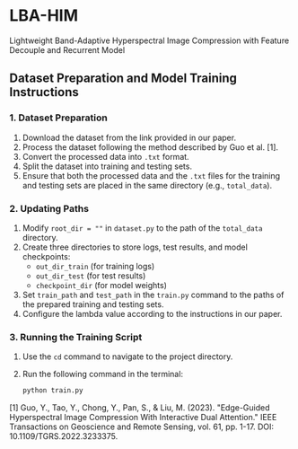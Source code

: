 # LBA-HIM
Lightweight Band-Adaptive Hyperspectral Image Compression with Feature Decouple and Recurrent Model

## Dataset Preparation and Model Training Instructions

### 1. Dataset Preparation
1. Download the dataset from the link provided in our paper.
2. Process the dataset following the method described by Guo et al. [1].
3. Convert the processed data into `.txt` format.
4. Split the dataset into training and testing sets.
5. Ensure that both the processed data and the `.txt` files for the training and testing sets are placed in the same directory (e.g., `total_data`).

### 2. Updating Paths
1. Modify `root_dir = ""` in `dataset.py` to the path of the `total_data` directory.
2. Create three directories to store logs, test results, and model checkpoints:
   - `out_dir_train` (for training logs)
   - `out_dir_test` (for test results)
   - `checkpoint_dir` (for model weights)
3. Set `train_path` and `test_path` in the `train.py` command to the paths of the prepared training and testing sets.
4. Configure the lambda value according to the instructions in our paper.

### 3. Running the Training Script
1. Use the `cd` command to navigate to the project directory.
2. Run the following command in the terminal:

   ```sh
   python train.py

[1] Guo, Y., Tao, Y., Chong, Y., Pan, S., & Liu, M. (2023). "Edge-Guided Hyperspectral Image Compression With Interactive Dual Attention." IEEE Transactions on Geoscience and Remote Sensing, vol. 61, pp. 1-17.
DOI: 10.1109/TGRS.2022.3233375.

